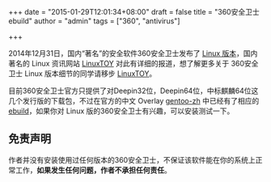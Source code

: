 +++
date = "2015-01-29T12:01:34+08:00"
draft = false
title = "360安全卫士 ebuild"
author = "admin"
tags = ["360", "antivirus"]

+++

2014年12月31日，国内“著名”的安全软件360安全卫士发布了 [Linux 版本](http://chinaossafe.360.cn/index.html)，国内著名的 Linux 资讯网站 [LinuxTOY](https://linuxtoy.org/) 对此有详细的报道，想了解更多关于 360安全卫士 Linux 版本细节的同学请移步 [LinuxTOY](https://linuxtoy.org/archives/360-for-linux.html)。
<!--more-->

目前360安全卫士官方只提供了对Deepin32位，Deepin64位，中标麒麟64位这几个发行版的下载包，不过在官方的中文 Overlay [gentoo-zh](https://github.com/microcai/gentoo-zh/) 中已经有了相应的 [ebuild](https://github.com/microcai/gentoo-zh/tree/master/app-antivirus/360safe)，如果你对 Linux 版的360安全卫士有兴趣，可以安装测试一下。

## 免责声明

作者并没有安装使用过任何版本的360安全卫士，不保证该软件能在你的系统上正常工作，**如果发生任何问题，作者不承担任何责任**。
